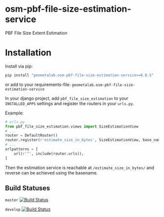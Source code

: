 # osm-pbf-file-size-estimation-service
PBF File Size Extent Estimation

# Installation

Install via pip:
```bash
pip install "geometalab.osm-pbf-file-size-estimation-service>=0.0.5"
```
or add to your requirements-file:
`geometalab.osm-pbf-file-size-estimation-service`

In your django project, add `pbf_file_size_estimation` to your `INSTALLED_APPS` settings and register the 
routers in your `urls.py`.

Example:

```python
# urls.py
from pbf_file_size_estimation.views import SizeEstimationView
# ...
router = DefaultRouter()
router.register(r'estimate_size_in_bytes', SizeEstimationView, base_name='estimate_size_in_bytes')
# ...
urlpatterns = [
    url(r'^', include(router.urls)),
]
```

Then the estimation service is reachable at `/estimate_size_in_bytes/` and reverse can be achieved using the basename.

## Build Statuses

`master` [![Build Status](https://travis-ci.org/geometalab/osm-pbf-file-size-estimation-service.svg?branch=master)](https://travis-ci.org/geometalab/osm-pbf-file-size-estimation-service)

`develop` [![Build Status](https://travis-ci.org/geometalab/osm-pbf-file-size-estimation-service.svg?branch=develop)](https://travis-ci.org/geometalab/osm-pbf-file-size-estimation-service)
